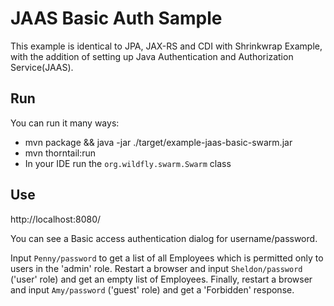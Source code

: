 # JAAS Basic Auth Sample

This example is identical to JPA, JAX-RS and CDI with Shrinkwrap Example,
with the addition of setting up Java Authentication and Authorization Service(JAAS).

## Run

You can run it many ways:

* mvn package && java -jar ./target/example-jaas-basic-swarm.jar
* mvn thorntail:run
* In your IDE run the `org.wildfly.swarm.Swarm` class

## Use

http://localhost:8080/

You can see a Basic access authentication dialog for username/password.

Input `Penny/password` to get a list of all Employees which is permitted only to users in the 'admin' role.
Restart a browser and input `Sheldon/password` ('user' role) and get an empty list of Employees.
Finally, restart a browser and input `Amy/password` ('guest' role) and get a 'Forbidden' response.
